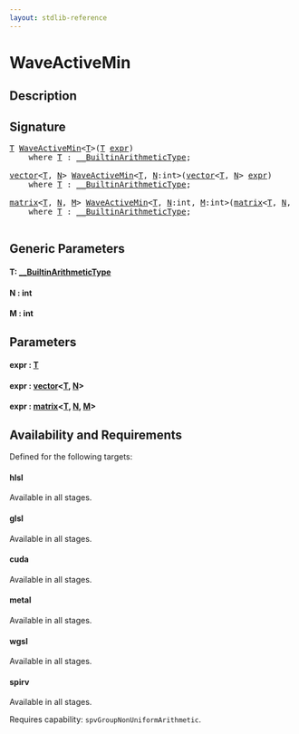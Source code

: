 ```yaml
---
layout: stdlib-reference
---
```


# WaveActiveMin

## Description





## Signature 

<pre>
<a href="waveactivemin-04a.html#typeparam-T" class="code_type">T</a> <a href="waveactivemin-04a.html">WaveActiveMin</a>&lt;<a href="waveactivemin-04a.html#typeparam-T" class="code_type">T</a>&gt;(<a href="waveactivemin-04a.html#typeparam-T" class="code_type">T</a> <a href="waveactivemin-04a.html#decl-expr" class="code_param">expr</a>)
    <span class='code_keyword'>where</span> <a href="waveactivemin-04a.html#typeparam-T" class="code_type">T</a> : <a href="../interfaces/0_builtinarithmetictype-029j/index.html" class="code_type">__BuiltinArithmeticType</a>;

<a href="../types/vector/index.html" class="code_type">vector</a>&lt;<a href="waveactivemin-04a.html#typeparam-T" class="code_type">T</a>, <a href="waveactivemin-04a.html#decl-N" class="code_var">N</a>&gt; <a href="waveactivemin-04a.html">WaveActiveMin</a>&lt;<a href="waveactivemin-04a.html#typeparam-T" class="code_type">T</a>, <a href="waveactivemin-04a.html#decl-N" class="code_var">N</a>:<span class="code_keyword">int</span>&gt;(<a href="../types/vector/index.html" class="code_type">vector</a>&lt;<a href="waveactivemin-04a.html#typeparam-T" class="code_type">T</a>, <a href="waveactivemin-04a.html#decl-N" class="code_var">N</a>&gt; <a href="waveactivemin-04a.html#decl-expr" class="code_param">expr</a>)
    <span class='code_keyword'>where</span> <a href="waveactivemin-04a.html#typeparam-T" class="code_type">T</a> : <a href="../interfaces/0_builtinarithmetictype-029j/index.html" class="code_type">__BuiltinArithmeticType</a>;

<a href="../types/matrix/index.html" class="code_type">matrix</a>&lt;<a href="waveactivemin-04a.html#typeparam-T" class="code_type">T</a>, <a href="waveactivemin-04a.html#decl-N" class="code_var">N</a>, <a href="waveactivemin-04a.html#decl-M" class="code_var">M</a>&gt; <a href="waveactivemin-04a.html">WaveActiveMin</a>&lt;<a href="waveactivemin-04a.html#typeparam-T" class="code_type">T</a>, <a href="waveactivemin-04a.html#decl-N" class="code_var">N</a>:<span class="code_keyword">int</span>, <a href="waveactivemin-04a.html#decl-M" class="code_var">M</a>:<span class="code_keyword">int</span>&gt;(<a href="../types/matrix/index.html" class="code_type">matrix</a>&lt;<a href="waveactivemin-04a.html#typeparam-T" class="code_type">T</a>, <a href="waveactivemin-04a.html#decl-N" class="code_var">N</a>, <a href="waveactivemin-04a.html#decl-M" class="code_var">M</a>&gt; <a href="waveactivemin-04a.html#decl-expr" class="code_param">expr</a>)
    <span class='code_keyword'>where</span> <a href="waveactivemin-04a.html#typeparam-T" class="code_type">T</a> : <a href="../interfaces/0_builtinarithmetictype-029j/index.html" class="code_type">__BuiltinArithmeticType</a>;

</pre>

## Generic Parameters

####  <a id="typeparam-T"></a>T: [\_\_BuiltinArithmeticType](../interfaces/0_builtinarithmetictype-029j/index.html)
####  <a id="decl-N"></a>N  : int
####  <a id="decl-M"></a>M  : int

## Parameters

####  <a id="decl-expr"></a>expr  : [T](waveactivemin-04a.html#typeparam-T)
####  <a id="decl-expr"></a>expr  : [vector](../types/vector/index.html)\<[T](../types/vector/index.html#typeparam-T), [N](../types/vector/index.html#decl-N)\>
####  <a id="decl-expr"></a>expr  : [matrix](../types/matrix/index.html)\<[T](.html), [N](../types/matrix/index.html#decl-N), [M](../types/matrix/index.html#decl-M)\>

## Availability and Requirements

Defined for the following targets:

#### hlsl
Available in all stages.

#### glsl
Available in all stages.

#### cuda
Available in all stages.

#### metal
Available in all stages.

#### wgsl
Available in all stages.

#### spirv
Available in all stages.

Requires capability: `spvGroupNonUniformArithmetic`.


